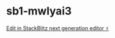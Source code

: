 # sb1-mwlyai3

[Edit in StackBlitz next generation editor ⚡️](https://stackblitz.com/~/github.com/Afrik-bot/sb1-mwlyai3)